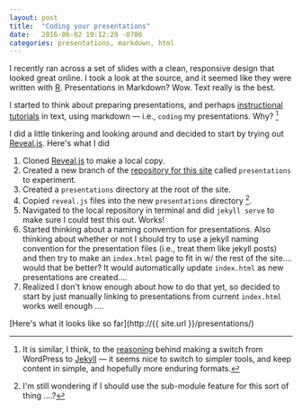 ```yaml
---
layout: post
title:  "Coding your presentations"
date:   2016-06-02 19:12:29 -0700
categories: presentations, markdown, html
---
```

I recently ran across a set of slides with a clean, responsive design that looked great online. I took a look at the source, and it seemed like they were written with [R](https://support.rstudio.com/hc/en-us/articles/200486468-Authoring-R-Presentations). Presentations in Markdown? Wow. Text really is the best.<!--break-->

I started to think about preparing presentations, and perhaps [instructional tutorials](https://www.youtube.com/playlist?list=PLV8eqWoGXke5D5bmwscUhow1RJKWZmMRZ) in text, using markdown — i.e., ```coding``` my presentations. Why? [^fn-why]

I did a little tinkering and looking around and decided to start by trying out [Reveal.js](https://github.com/hakimel/reveal.js). Here's what I did

1. Cloned [Reveal.js](https://github.com/hakimel/reveal.js) to make a local copy.
2. Created a new branch of the [repository for this site]() called ```presentations``` to experiment.
3. Created a ```presentations``` directory at the root of the site.
4. Copied ```reveal.js``` files into the new ```presentations``` directory  [^fn-wondering].
5. Navigated to the local repository in terminal and did ```jekyll serve``` to make sure I could test this out. Works!
6. Started thinking about a naming convention for presentations. Also thinking about whether or not I should try to use a jekyll naming convention for the presentation files (i.e., treat them like jekyll posts)  and then try to make an ```index.html``` page to fit in w/ the rest of the site…. would that be better? It would automatically update ```index.html``` as new presentations are created….
7. Realized I don't know enough about how to do that yet, so decided to start by just manually linking to presentations from current ```index.html``` works well enough ….


[Here's what it looks like so far](http://{{ site.url }}/presentations/)


[^fn-why]: It is similar, I think, to the [reasoning](http://jmcglone.com/notes/2014/05/03/using-github-to-create-and-host-a-personal-website) behind making a switch from WordPress to [Jekyll](http://jekyllrb.com) — it seems nice to switch to simpler tools, and keep content in simple, and hopefully more enduring formats.
[^fn-wondering]: I'm still wondering if I should use the sub-module feature for this sort of thing ….?
